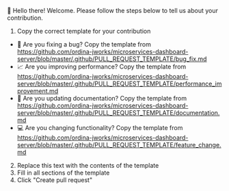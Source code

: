 👋 Hello there! Welcome. Please follow the steps below to tell us about your contribution.

1. Copy the correct template for your contribution
  - 🐛 Are you fixing a bug? Copy the template from https://github.com/ordina-jworks/microservices-dashboard-server/blob/master/.github/PULL_REQUEST_TEMPLATE/bug_fix.md
  - 📈 Are you improving performance? Copy the template from https://github.com/ordina-jworks/microservices-dashboard-server/blob/master/.github/PULL_REQUEST_TEMPLATE/performance_improvement.md
  - 📝 Are you updating documentation? Copy the template from https://github.com/ordina-jworks/microservices-dashboard-server/blob/master/.github/PULL_REQUEST_TEMPLATE/documentation.md
  - 💻 Are you changing functionality? Copy the template from https://github.com/ordina-jworks/microservices-dashboard-server/blob/master/.github/PULL_REQUEST_TEMPLATE/feature_change.md
2. Replace this text with the contents of the template
3. Fill in all sections of the template
4. Click "Create pull request"